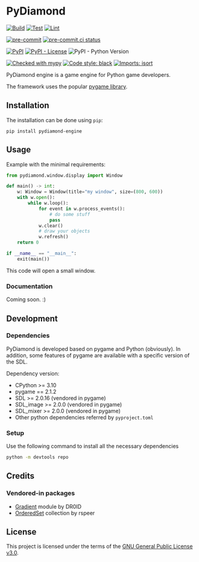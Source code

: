 # PyDiamond
[![Build](https://github.com/francis-clairicia/PyDiamond/actions/workflows/build.yml/badge.svg)](https://github.com/francis-clairicia/PyDiamond/actions/workflows/build.yml)
[![Test](https://github.com/francis-clairicia/PyDiamond/actions/workflows/test.yml/badge.svg)](https://github.com/francis-clairicia/PyDiamond/actions/workflows/test.yml)
[![Lint](https://github.com/francis-clairicia/PyDiamond/actions/workflows/lint.yml/badge.svg)](https://github.com/francis-clairicia/PyDiamond/actions/workflows/lint.yml)

[![pre-commit](https://img.shields.io/badge/pre--commit-enabled-brightgreen?logo=pre-commit)](https://github.com/pre-commit/pre-commit)
[![pre-commit.ci status](https://results.pre-commit.ci/badge/github/francis-clairicia/PyDiamond/main.svg)](https://results.pre-commit.ci/latest/github/francis-clairicia/PyDiamond/main)

[![PyPI](https://img.shields.io/pypi/v/pydiamond-engine)](https://pypi.org/project/pydiamond-engine/)
[![PyPI - License](https://img.shields.io/pypi/l/pydiamond-engine)](https://github.com/francis-clairicia/PyDiamond/blob/main/LICENSE)
![PyPI - Python Version](https://img.shields.io/pypi/pyversions/pydiamond-engine)

[![Checked with mypy](http://www.mypy-lang.org/static/mypy_badge.svg)](http://mypy-lang.org/)
[![Code style: black](https://img.shields.io/badge/code%20style-black-000000.svg)](https://github.com/psf/black)
[![Imports: isort](https://img.shields.io/badge/%20imports-isort-%231674b1?style=flat&labelColor=ef8336)](https://pycqa.github.io/isort/)

PyDiamond engine is a game engine for Python game developers.

The framework uses the popular [pygame library](https://github.com/pygame/pygame/).

## Installation
The installation can be done using `pip`:
```
pip install pydiamond-engine
```

## Usage
Example with the minimal requirements:
```py
from pydiamond.window.display import Window

def main() -> int:
    w: Window = Window(title="my window", size=(800, 600))
    with w.open():
        while w.loop():
            for event in w.process_events():
                # do some stuff
                pass
            w.clear()
            # draw your objects
            w.refresh()
    return 0

if __name__ == "__main__":
    exit(main())
```
This code will open a small window.

### Documentation
Coming soon. :)

## Development
### Dependencies
PyDiamond is developed based on pygame and Python (obviously). In addition, some features of pygame are available with a specific version of the SDL.

Dependency version:
- CPython >= 3.10
- pygame == 2.1.2
- SDL >= 2.0.16 (vendored in pygame)
- SDL_image >= 2.0.0 (vendored in pygame)
- SDL_mixer >= 2.0.0 (vendored in pygame)
- Other python dependencies referred by `pyproject.toml`

### Setup
Use the following command to install all the necessary dependencies
```sh
python -m devtools repo
```

## Credits
### Vendored-in packages
- [Gradient](https://www.pygame.org/project-gradients-307-.html) module by DR0ID
- [OrderedSet](https://github.com/rspeer/ordered-set) collection by rspeer

## License
This project is licensed under the terms of the [GNU General Public License v3.0](https://github.com/francis-clairicia/PyDiamond/blob/main/LICENSE).
